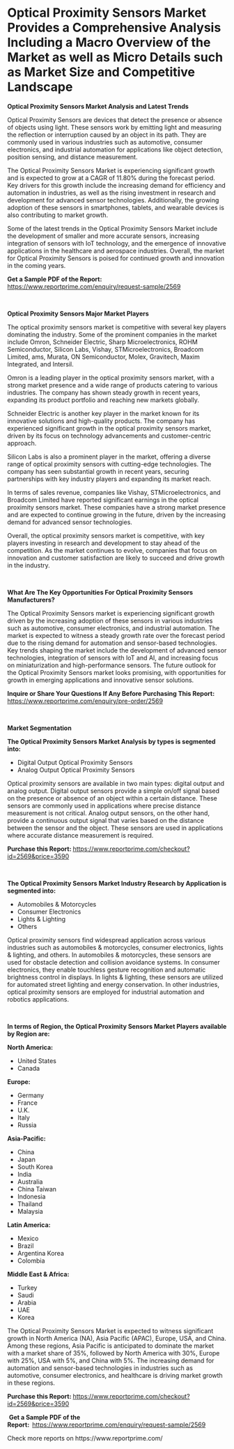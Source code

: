 <p><h1>Optical Proximity Sensors Market Provides a Comprehensive Analysis Including a Macro Overview of the Market as well as Micro Details such as Market Size and Competitive Landscape</h1></p><p><strong>Optical Proximity Sensors Market Analysis and Latest Trends</strong></p>
<p><p>Optical Proximity Sensors are devices that detect the presence or absence of objects using light. These sensors work by emitting light and measuring the reflection or interruption caused by an object in its path. They are commonly used in various industries such as automotive, consumer electronics, and industrial automation for applications like object detection, position sensing, and distance measurement.</p><p>The Optical Proximity Sensors Market is experiencing significant growth and is expected to grow at a CAGR of 11.80% during the forecast period. Key drivers for this growth include the increasing demand for efficiency and automation in industries, as well as the rising investment in research and development for advanced sensor technologies. Additionally, the growing adoption of these sensors in smartphones, tablets, and wearable devices is also contributing to market growth.</p><p>Some of the latest trends in the Optical Proximity Sensors Market include the development of smaller and more accurate sensors, increasing integration of sensors with IoT technology, and the emergence of innovative applications in the healthcare and aerospace industries. Overall, the market for Optical Proximity Sensors is poised for continued growth and innovation in the coming years.</p></p>
<p><strong>Get a Sample PDF of the Report:&nbsp;</strong> <a href="https://www.reportprime.com/enquiry/request-sample/2569">https://www.reportprime.com/enquiry/request-sample/2569</a></p>
<p>&nbsp;</p>
<p><strong>Optical Proximity Sensors Major Market Players</strong></p>
<p><p>The optical proximity sensors market is competitive with several key players dominating the industry. Some of the prominent companies in the market include Omron, Schneider Electric, Sharp Microelectronics, ROHM Semiconductor, Silicon Labs, Vishay, STMicroelectronics, Broadcom Limited, ams, Murata, ON Semiconductor, Molex, Gravitech, Maxim Integrated, and Intersil.</p><p>Omron is a leading player in the optical proximity sensors market, with a strong market presence and a wide range of products catering to various industries. The company has shown steady growth in recent years, expanding its product portfolio and reaching new markets globally.</p><p>Schneider Electric is another key player in the market known for its innovative solutions and high-quality products. The company has experienced significant growth in the optical proximity sensors market, driven by its focus on technology advancements and customer-centric approach.</p><p>Silicon Labs is also a prominent player in the market, offering a diverse range of optical proximity sensors with cutting-edge technologies. The company has seen substantial growth in recent years, securing partnerships with key industry players and expanding its market reach.</p><p>In terms of sales revenue, companies like Vishay, STMicroelectronics, and Broadcom Limited have reported significant earnings in the optical proximity sensors market. These companies have a strong market presence and are expected to continue growing in the future, driven by the increasing demand for advanced sensor technologies.</p><p>Overall, the optical proximity sensors market is competitive, with key players investing in research and development to stay ahead of the competition. As the market continues to evolve, companies that focus on innovation and customer satisfaction are likely to succeed and drive growth in the industry.</p></p>
<p>&nbsp;</p>
<p><strong>What Are The Key Opportunities For Optical Proximity Sensors Manufacturers?</strong></p>
<p><p>The Optical Proximity Sensors market is experiencing significant growth driven by the increasing adoption of these sensors in various industries such as automotive, consumer electronics, and industrial automation. The market is expected to witness a steady growth rate over the forecast period due to the rising demand for automation and sensor-based technologies. Key trends shaping the market include the development of advanced sensor technologies, integration of sensors with IoT and AI, and increasing focus on miniaturization and high-performance sensors. The future outlook for the Optical Proximity Sensors market looks promising, with opportunities for growth in emerging applications and innovative sensor solutions.</p></p>
<p><strong>Inquire or Share Your Questions If Any Before Purchasing This Report:</strong> <a href="https://www.reportprime.com/enquiry/pre-order/2569">https://www.reportprime.com/enquiry/pre-order/2569</a></p>
<p>&nbsp;</p>
<p><strong>Market Segmentation</strong></p>
<p><strong>The Optical Proximity Sensors Market Analysis by types is segmented into:</strong></p>
<p><ul><li>Digital Output Optical Proximity Sensors</li><li>Analog Output Optical Proximity Sensors</li></ul></p>
<p><p>Optical proximity sensors are available in two main types: digital output and analog output. Digital output sensors provide a simple on/off signal based on the presence or absence of an object within a certain distance. These sensors are commonly used in applications where precise distance measurement is not critical. Analog output sensors, on the other hand, provide a continuous output signal that varies based on the distance between the sensor and the object. These sensors are used in applications where accurate distance measurement is required.</p></p>
<p><strong>Purchase this Report:&nbsp;</strong><a href="https://www.reportprime.com/checkout?id=2569&price=3590">https://www.reportprime.com/checkout?id=2569&price=3590</a></p>
<p>&nbsp;</p>
<p><strong>The Optical Proximity Sensors Market Industry Research by Application is segmented into:</strong></p>
<p><ul><li>Automobiles & Motorcycles</li><li>Consumer Electronics</li><li>Lights & Lighting</li><li>Others</li></ul></p>
<p><p>Optical proximity sensors find widespread application across various industries such as automobiles & motorcycles, consumer electronics, lights & lighting, and others. In automobiles & motorcycles, these sensors are used for obstacle detection and collision avoidance systems. In consumer electronics, they enable touchless gesture recognition and automatic brightness control in displays. In lights & lighting, these sensors are utilized for automated street lighting and energy conservation. In other industries, optical proximity sensors are employed for industrial automation and robotics applications.</p></p>
<p>&nbsp;</p>
<p><strong>In terms of Region, the Optical Proximity Sensors Market Players available by Region are:</strong></p>
<p>
    <p> <strong> North America: </strong>
        <ul>
            <li>United States</li>
            <li>Canada</li>
        </ul>
        </p> 
    <p> <strong> Europe: </strong>
        <ul>
            <li>Germany</li>
            <li>France</li>
            <li>U.K.</li>
            <li>Italy</li>
            <li>Russia</li>
        </ul>
        </p> 
    <p> <strong> Asia-Pacific: </strong>
        <ul>
            <li>China</li>
            <li>Japan</li>
            <li>South Korea</li>
            <li>India</li>
            <li>Australia</li>
            <li>China Taiwan</li>
            <li>Indonesia</li>
            <li>Thailand</li>
            <li>Malaysia</li>
        </ul>
        </p> 
    <p> <strong> Latin America: </strong>
        <ul>
            <li>Mexico</li>
            <li>Brazil</li>
            <li>Argentina Korea</li>
            <li>Colombia</li>
        </ul>
        </p> 
    <p> <strong> Middle East & Africa: </strong>
        <ul>
            <li>Turkey</li>
            <li>Saudi</li>
            <li>Arabia</li>
            <li>UAE</li>
            <li>Korea</li>
        </ul>
    </p>
    </p>
<p><p>The Optical Proximity Sensors Market is expected to witness significant growth in North America (NA), Asia Pacific (APAC), Europe, USA, and China. Among these regions, Asia Pacific is anticipated to dominate the market with a market share of 35%, followed by North America with 30%, Europe with 25%, USA with 5%, and China with 5%. The increasing demand for automation and sensor-based technologies in industries such as automotive, consumer electronics, and healthcare is driving market growth in these regions.</p></p>
<p><strong>Purchase this Report: </strong><a href="https://www.reportprime.com/checkout?id=2569&price=3590">https://www.reportprime.com/checkout?id=2569&price=3590</a></p>
<p>&nbsp;<strong>Get a Sample PDF of the Report:&nbsp;&nbsp;</strong><a href="https://www.reportprime.com/enquiry/request-sample/2569">https://www.reportprime.com/enquiry/request-sample/2569</a></p>
<p><strong></strong></p>
<p>Check more reports on https://www.reportprime.com/</p>